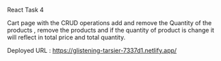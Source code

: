 React Task 4 

Cart page with the CRUD operations add and remove the Quantity of the products , remove  the products and if the quantity of product is change it will reflect in total price and total quantity.


Deployed URL : https://glistening-tarsier-7337d1.netlify.app/